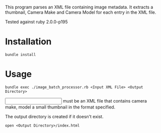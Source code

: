 
This program parses an XML file containing image metadata. It extracts a thumbnail, Camera Make and Camera Model for each entry in the XML file.

Tested against ruby
2.0.0-p195

Installation
============

	bundle install

Usage
=====

	bundle exec ./image_batch_processor.rb <Input XML File> <Output Directory>

<Input XML File> must be an XML file that contains camera make, model a small thumbnail in the format specified.

The output directory is created if it doesn't exist.

	open <Output Directory>/index.html
